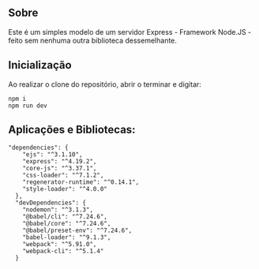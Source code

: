 ## Sobre
Este é um simples modelo de um servidor Express - Framework Node.JS - feito sem nenhuma outra biblioteca dessemelhante.

## Inicialização
Ao realizar o clone do repositório, abrir o terminar e digitar:

```
npm i
npm run dev
```

## Aplicações e Bibliotecas:
```
"dependencies": {
    "ejs": "^3.1.10",
    "express": "^4.19.2",
    "core-js": "^3.37.1",
    "css-loader": "^7.1.2",
    "regenerator-runtime": "^0.14.1",
    "style-loader": "^4.0.0"
  },
  "devDependencies": {
    "nodemon": "^3.1.3",
    "@babel/cli": "^7.24.6",
    "@babel/core": "^7.24.6",
    "@babel/preset-env": "^7.24.6",
    "babel-loader": "^9.1.3",
    "webpack": "^5.91.0",
    "webpack-cli": "^5.1.4"
  }
```

